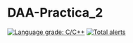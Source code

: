 # DAA-Practica_2
[![Language grade: C/C++](https://img.shields.io/lgtm/grade/cpp/g/GGCristo/DAA-Practica_2.svg?logo=lgtm&logoWidth=18)](https://lgtm.com/projects/g/GGCristo/DAA-Practica_2/context:cpp)
[![Total alerts](https://img.shields.io/lgtm/alerts/g/GGCristo/DAA-Practica_2.svg?logo=lgtm&logoWidth=18)](https://lgtm.com/projects/g/GGCristo/DAA-Practica_2/alerts/)
